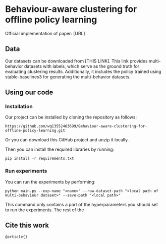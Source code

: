 # Behaviour-aware clustering for offline policy learning
Official implementation of paper: [URL]

## Data
Our datasets can be downloaded from [THIS LINK]. This link provides multi-behavior datasets with labels, which serve as the ground truth for evaluating clustering results. Additionally, it includes the policy trained using stable-baselines3 for generating the multi-behavior datasets.

## Using our code
### Installation
Our project can be installed by cloning the repository as follows:
```
https://github.com/wq13552463699/Behaviour-aware-clustering-for-offline-policy-learning.git
```
Or you can download this GitHub project and unzip it locally. 

Then you can install the required libraries by running:  
```
pip install -r requirements.txt
```

### Run experiments
You can run the experiments by performing:
```
python main.py --exp-name "<name>" --raw-dataset-path "<local path of multi-behaviour dataset>" --save-path "<local path>"
```
This command only contains a part of the hyperparameters you should set to run the experiments. The rest of the 

## Cite this work
```
@article{}
```
